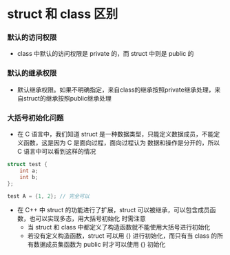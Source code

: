 # struct 和 class 区别

### 默认的访问权限

- class 中默认的访问权限是 private 的，而 struct 中则是 public 的

### 默认的继承权限

- 默认继承权限。如果不明确指定，来自class的继承按照private继承处理，来自struct的继承按照public继承处理

### 大括号初始化问题

- 在 C 语言中，我们知道 struct 是一种数据类型，只能定义数据成员，不能定义函数，这是因为 C 是面向过程，面向过程认为
数据和操作是分开的，所以 C 语言中可以看到这样的情况

```cpp
struct test {
    int a;
    int b;
};

test A = {1, 2}; // 完全可以
```

- 在 C++ 中 struct 的功能进行了扩展，struct 可以被继承，可以包含成员函数，也可以实现多态，用大括号初始化
时需注意
  - 当 struct 和 class 中都定义了构造函数就不能使用大括号进行初始化
  - 若没有定义构造函数，struct 可以用 {} 进行初始化，而只有当 class 的所有数据成员集函数为 public 时才可以使用 {} 初始化
